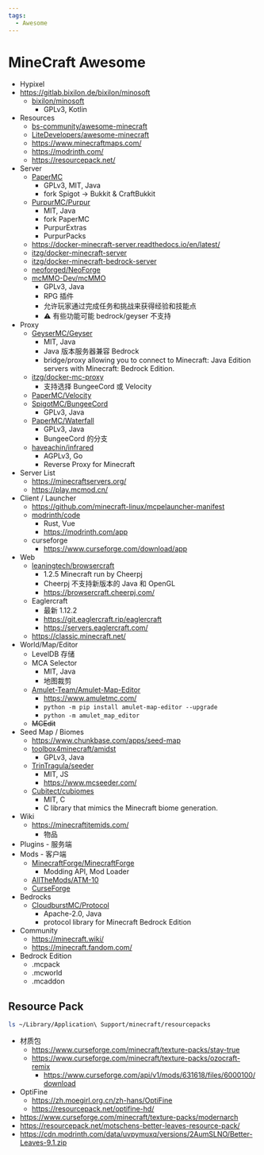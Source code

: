 ```yaml
---
tags:
  - Awesome
---
```


# MineCraft Awesome

- Hypixel
- https://gitlab.bixilon.de/bixilon/minosoft
  - [bixilon/minosoft](https://github.com/bixilon/minosoft)
    - GPLv3, Kotlin
- Resources
  - [bs-community/awesome-minecraft](https://github.com/bs-community/awesome-minecraft)
  - [LiteDevelopers/awesome-minecraft](https://github.com/LiteDevelopers/awesome-minecraft)
  - https://www.minecraftmaps.com/
  - https://modrinth.com/
  - https://resourcepack.net/
- Server
  - [PaperMC](./paper.md)
    - GPLv3, MIT, Java
    - fork Spigot -> Bukkit & CraftBukkit
  - [PurpurMC/Purpur](https://github.com/PurpurMC/Purpur)
    - MIT, Java
    - fork PaperMC
    - PurpurExtras
    - PurpurPacks
  - https://docker-minecraft-server.readthedocs.io/en/latest/
  - [itzg/docker-minecraft-server](https://github.com/itzg/docker-minecraft-server)
  - [itzg/docker-minecraft-bedrock-server](https://github.com/itzg/docker-minecraft-bedrock-server)
  - [neoforged/NeoForge](https://github.com/neoforged/NeoForge)
  - [mcMMO-Dev/mcMMO](https://github.com/mcMMO-Dev/mcMMO)
    - GPLv3, Java
    - RPG 插件
    - 允许玩家通过完成任务和挑战来获得经验和技能点
    - ⚠️ 有些功能可能 bedrock/geyser 不支持
- Proxy
  - [GeyserMC/Geyser](https://github.com/GeyserMC/Geyser)
    - MIT, Java
    - Java 版本服务器兼容 Bedrock
    - bridge/proxy allowing you to connect to Minecraft: Java Edition servers with Minecraft: Bedrock Edition.
  - [itzg/docker-mc-proxy](https://github.com/itzg/docker-mc-proxy)
    - 支持选择 BungeeCord 或 Velocity
  - [PaperMC/Velocity](https://github.com/PaperMC/Velocity)
  - [SpigotMC/BungeeCord](https://github.com/SpigotMC/BungeeCord)
    - GPLv3, Java
  - [PaperMC/Waterfall](https://github.com/PaperMC/Waterfall)
    - GPLv3, Java
    - BungeeCord 的分支
  - [haveachin/infrared](https://github.com/haveachin/infrared)
    - AGPLv3, Go
    - Reverse Proxy for Minecraft
- Server List
  - https://minecraftservers.org/
  - https://play.mcmod.cn/
- Client / Launcher
  - https://github.com/minecraft-linux/mcpelauncher-manifest
  - [modrinth/code](https://github.com/modrinth/code)
    - Rust, Vue
    - https://modrinth.com/app
  - curseforge
    - https://www.curseforge.com/download/app
- Web
  - [leaningtech/browsercraft](https://github.com/leaningtech/browsercraft)
    - 1.2.5 Minecraft run by Cheerpj
    - Cheerpj 不支持新版本的 Java 和 OpenGL
    - https://browsercraft.cheerpj.com/
  - Eaglercraft
    - 最新 1.12.2
    - https://git.eaglercraft.rip/eaglercraft
    - https://servers.eaglercraft.com/
  - https://classic.minecraft.net/
- World/Map/Editor
  - LevelDB 存储
  - MCA Selector
    - MIT, Java
    - 地图裁剪
  - [Amulet-Team/Amulet-Map-Editor](https://github.com/Amulet-Team/Amulet-Map-Editor)
    - https://www.amuletmc.com/
    - `python -m pip install amulet-map-editor --upgrade`
    - `python -m amulet_map_editor `
  - ~~MCEdit~~
- Seed Map / Biomes
  - https://www.chunkbase.com/apps/seed-map
  - [toolbox4minecraft/amidst](https://github.com/toolbox4minecraft/amidst)
    - GPLv3, Java
  - [TrinTragula/seeder](https://github.com/TrinTragula/seeder)
    - MIT, JS
    - https://www.mcseeder.com/
  - [Cubitect/cubiomes](https://github.com/Cubitect/cubiomes)
    - MIT, C
    - C library that mimics the Minecraft biome generation.
- Wiki
  - https://minecraftitemids.com/
    - 物品
- Plugins - 服务端
- Mods - 客户端
  - [MinecraftForge/MinecraftForge](https://github.com/MinecraftForge/MinecraftForge)
    - Modding API, Mod Loader
  - [AllTheMods/ATM-10](https://github.com/AllTheMods/ATM-10)
  - [CurseForge](https://www.curseforge.com/minecraft/search)
- Bedrocks
  - [CloudburstMC/Protocol](https://github.com/CloudburstMC/Protocol)
    - Apache-2.0, Java
    - protocol library for Minecraft Bedrock Edition
- Community
  - https://minecraft.wiki/
  - https://minecraft.fandom.com/
- Bedrock Edition
  - .mcpack
  - .mcworld
  - .mcaddon


## Resource Pack

```bash
ls ~/Library/Application\ Support/minecraft/resourcepacks
```

- 材质包
  - https://www.curseforge.com/minecraft/texture-packs/stay-true
  - https://www.curseforge.com/minecraft/texture-packs/ozocraft-remix
    - https://www.curseforge.com/api/v1/mods/631618/files/6000100/download
- OptiFine
  - https://zh.moegirl.org.cn/zh-hans/OptiFine
  - https://resourcepack.net/optifine-hd/
- https://www.curseforge.com/minecraft/texture-packs/modernarch
- https://resourcepack.net/motschens-better-leaves-resource-pack/
- https://cdn.modrinth.com/data/uvpymuxq/versions/2AumSLNO/Better-Leaves-9.1.zip
